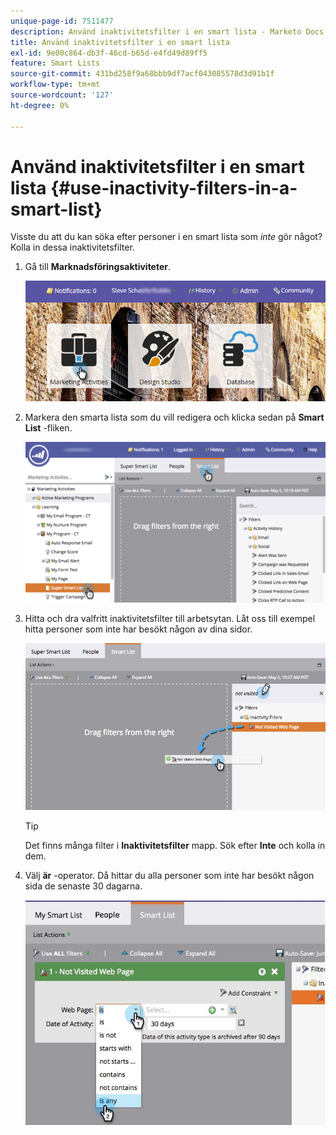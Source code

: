 ```yaml
---
unique-page-id: 7511477
description: Använd inaktivitetsfilter i en smart lista - Marketo Docs - produktdokumentation
title: Använd inaktivitetsfilter i en smart lista
exl-id: 9e00c864-db3f-46cd-b65d-e4fd49d89ff5
feature: Smart Lists
source-git-commit: 431bd258f9a68bbb9df7acf043085578d3d91b1f
workflow-type: tm+mt
source-wordcount: '127'
ht-degree: 0%

---
```


# Använd inaktivitetsfilter i en smart lista {#use-inactivity-filters-in-a-smart-list}

Visste du att du kan söka efter personer i en smart lista som *inte* gör något? Kolla in dessa inaktivitetsfilter.

1. Gå till **Marknadsföringsaktiviteter**.

   ![](assets/login-marketing-activities-3.png)

1. Markera den smarta lista som du vill redigera och klicka sedan på **Smart List** -fliken.

   ![](assets/smartlist-choose.png)

1. Hitta och dra valfritt inaktivitetsfilter till arbetsytan. Låt oss till exempel hitta personer som inte har besökt någon av dina sidor.

   ![](assets/draginactivityfilter.png)

   >[!TIP]
   >
   >Det finns många filter i **Inaktivitetsfilter** mapp. Sök efter **Inte** och kolla in dem.

1. Välj **är** -operator. Då hittar du alla personer som inte har besökt någon sida de senaste 30 dagarna.

   ![](assets/mysmartlist-people.jpg)
